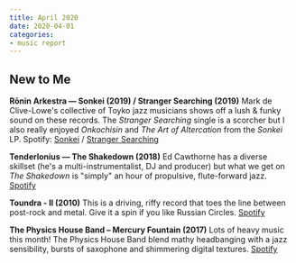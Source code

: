 ```yaml
---
title: April 2020
date: 2020-04-01
categories:
- music report
---
```


## New to Me

**Rōnin Arkestra — Sonkei (2019) / Stranger Searching (2019)**
Mark de Clive-Lowe's collective of Toyko jazz musicians shows off a lush & funky sound on these records. The _Stranger Searching_ single is a scorcher but I also really enjoyed _Onkochisin_ and _The Art of Altercation_ from the _Sonkei_ LP.
Spotify: [Sonkei](https://open.spotify.com/album/4hcREbGmsor4meuYc08I5m?si=rmTAkZHbR1KXDZmlXsUtFQ) / [Stranger Searching](https://open.spotify.com/album/0lQ0Uds7iObcNmZPPs5TGN?si=AOuaKWbOT1m1G-_DBxvhaQ)

**Tenderlonius — The Shakedown (2018)**
Ed Cawthorne has a diverse skillset (he's a multi-instrumentalist, DJ and producer) but what we get on _The Shakedown_ is "simply" an hour of propulsive, flute-forward jazz.
[Spotify](https://open.spotify.com/album/7MreUClNVIul1cGQNPipYU?si=7wISmkzmTEKoFpy4_KjUog)

**Toundra - II (2010)**
This is a driving, riffy record that toes the line between post-rock and metal. Give it a spin if you like Russian Circles.
[Spotify](https://open.spotify.com/album/54LcH6rOpnX8afrvtGvL1h?si=T2ZqIIEJTRqZWdx5NhQqcg)

**The Physics House Band – Mercury Fountain (2017)**
Lots of heavy music this month! The Physics House Band blend mathy headbanging with a jazz sensibility, bursts of saxophone and shimmering digital textures.
[Spotify](https://open.spotify.com/album/3HYb9C7ZODFw74BSsMhNCy?si=qgxuAugmRtumYusK8W7XHg)
